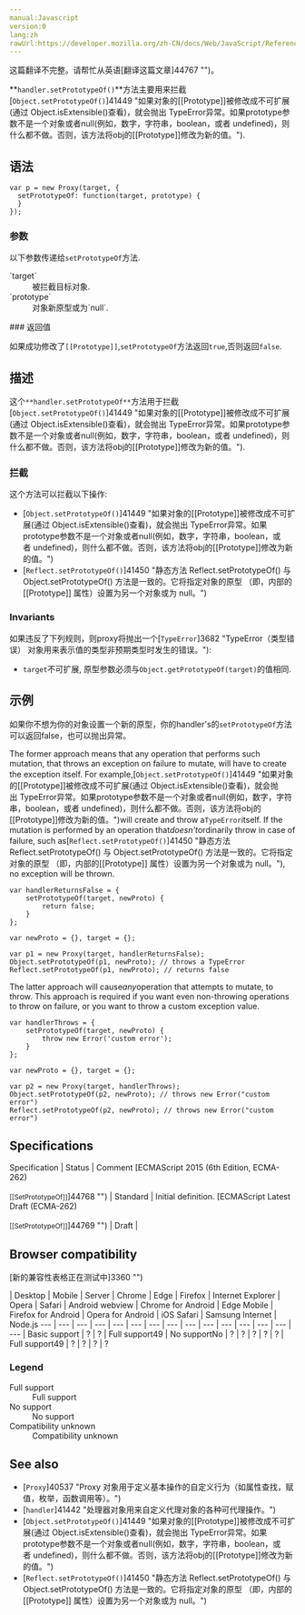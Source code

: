 ```yaml
---
manual:Javascript
version:0
lang:zh
rawUrl:https://developer.mozilla.org/zh-CN/docs/Web/JavaScript/Reference/Global_Objects/Proxy/handler/setPrototypeOf
---
```




这篇翻译不完整。请帮忙从英语[翻译这篇文章]44767 "")。






**`handler.setPrototypeOf()`**方法主要用来拦截[`Object.setPrototypeOf()`]41449 "如果对象的[[Prototype]]被修改成不可扩展(通过 Object.isExtensible()查看)，就会抛出 TypeError异常。如果prototype参数不是一个对象或者null(例如，数字，字符串，boolean，或者 undefined)，则什么都不做。否则，该方法将obj的[[Prototype]]修改为新的值。").


## 语法<a name="语法"></a>

```
var p = new Proxy(target, {
  setPrototypeOf: function(target, prototype) {
  }
});
```

### 参数<a name="参数"></a>


以下参数传递给`setPrototypeOf`方法.

<dl><dt id=''>`target`</dt><dd>被拦截目标对象.</dd><dt id=''>`prototype`</dt><dd>对象新原型或为`null`.</dd></dl>
### 返回值<a name="返回值"></a>


如果成功修改了`[[Prototype]]`,`setPrototypeOf`方法返回`true`,否则返回`false`.


## 描述<a name="描述"></a>


这个`**handler.setPrototypeOf**`方法用于拦截[`Object.setPrototypeOf()`]41449 "如果对象的[[Prototype]]被修改成不可扩展(通过 Object.isExtensible()查看)，就会抛出 TypeError异常。如果prototype参数不是一个对象或者null(例如，数字，字符串，boolean，或者 undefined)，则什么都不做。否则，该方法将obj的[[Prototype]]修改为新的值。").


### 拦截<a name="拦截"></a>


这个方法可以拦截以下操作:


* [`Object.setPrototypeOf()`]41449 "如果对象的[[Prototype]]被修改成不可扩展(通过 Object.isExtensible()查看)，就会抛出 TypeError异常。如果prototype参数不是一个对象或者null(例如，数字，字符串，boolean，或者 undefined)，则什么都不做。否则，该方法将obj的[[Prototype]]修改为新的值。")
* [`Reflect.setPrototypeOf()`]41450 "静态方法 Reflect.setPrototypeOf() 与 Object.setPrototypeOf() 方法是一致的。它将指定对象的原型 （即，内部的[[Prototype]] 属性）设置为另一个对象或为 null。")

### Invariants<a name="Invariants"></a>


如果违反了下列规则，则proxy将抛出一个[`TypeError`]3682 "TypeError（类型错误） 对象用来表示值的类型非预期类型时发生的错误。"):


* `target`不可扩展, 原型参数必须与`Object.getPrototypeOf(target)`的值相同.

## 示例<a name="示例"></a>


如果你不想为你的对象设置一个新的原型，你的handler&#39;s的`setPrototypeOf`方法可以返回false，也可以抛出异常。



The former approach means that any operation that performs such mutation, that throws an exception on failure to mutate, will have to create the exception itself. For example,[`Object.setPrototypeOf()`]41449 "如果对象的[[Prototype]]被修改成不可扩展(通过 Object.isExtensible()查看)，就会抛出 TypeError异常。如果prototype参数不是一个对象或者null(例如，数字，字符串，boolean，或者 undefined)，则什么都不做。否则，该方法将obj的[[Prototype]]修改为新的值。")will create and throw a`TypeError`itself. If the mutation is performed by an operation that*doesn&#39;t*ordinarily throw in case of failure, such as[`Reflect.setPrototypeOf()`]41450 "静态方法 Reflect.setPrototypeOf() 与 Object.setPrototypeOf() 方法是一致的。它将指定对象的原型 （即，内部的[[Prototype]] 属性）设置为另一个对象或为 null。"), no exception will be thrown.


```
var handlerReturnsFalse = {
    setPrototypeOf(target, newProto) {
        return false;
    }
};

var newProto = {}, target = {};

var p1 = new Proxy(target, handlerReturnsFalse);
Object.setPrototypeOf(p1, newProto); // throws a TypeError
Reflect.setPrototypeOf(p1, newProto); // returns false
```


The latter approach will cause*any*operation that attempts to mutate, to throw. This approach is required if you want even non-throwing operations to throw on failure, or you want to throw a custom exception value.


```
var handlerThrows = {
    setPrototypeOf(target, newProto) {
        throw new Error('custom error');
    }
}; 

var newProto = {}, target = {};

var p2 = new Proxy(target, handlerThrows);
Object.setPrototypeOf(p2, newProto); // throws new Error("custom error")
Reflect.setPrototypeOf(p2, newProto); // throws new Error("custom error")
```

## Specifications<a name="Specifications"></a>

Specification | Status | Comment 
[ECMAScript 2015 (6th Edition, ECMA-262)<br></br><small>[[SetPrototypeOf]]</small>]44768 "") | Standard | Initial definition. 
[ECMAScript Latest Draft (ECMA-262)<br></br><small>[[SetPrototypeOf]]</small>]44769 "") | Draft |  


## Browser compatibility<a name="Browser_compatibility"></a>
[新的兼容性表格正在测试中<i></i>]3360 "")

 | <abbr>Desktop<i></i></abbr> | <abbr>Mobile<i></i></abbr> | <abbr>Server<i></i></abbr> 
 | <abbr>Chrome<i></i></abbr> | <abbr>Edge<i></i></abbr> | <abbr>Firefox<i></i></abbr> | <abbr>Internet Explorer<i></i></abbr> | <abbr>Opera<i></i></abbr> | <abbr>Safari<i></i></abbr> | <abbr>Android webview<i></i></abbr> | <abbr>Chrome for Android<i></i></abbr> | <abbr>Edge Mobile<i></i></abbr> | <abbr>Firefox for Android<i></i></abbr> | <abbr>Opera for Android<i></i></abbr> | <abbr>iOS Safari<i></i></abbr> | <abbr>Samsung Internet<i></i></abbr> | <abbr>Node.js<i></i></abbr> 
 ---  |  ---  |  ---  |  ---  |  ---  |  ---  |  ---  |  ---  |  ---  |  ---  |  ---  |  ---  |  ---  |  ---  |  ---  | 
Basic support | <abbr>?</abbr> | <abbr>?</abbr> | <abbr>Full support</abbr>49 | <abbr>No support</abbr>No | <abbr>?</abbr> | <abbr>?</abbr> | <abbr>?</abbr> | <abbr>?</abbr> | <abbr>?</abbr> | <abbr>Full support</abbr>49 | <abbr>?</abbr> | <abbr>?</abbr> | <abbr>?</abbr> | <abbr>?</abbr> 


### Legend<a name="Legend"></a>
<dl><dt id=''><abbr>Full support</abbr></dt><dd>Full support</dd><dt id=''><abbr>No support</abbr></dt><dd>No support</dd><dt id=''><abbr>Compatibility unknown</abbr></dt><dd>Compatibility unknown</dd></dl>


## See also<a name="See_also"></a>

* [`Proxy`]40537 "Proxy 对象用于定义基本操作的自定义行为（如属性查找，赋值，枚举，函数调用等）。")
* [`handler`]41442 "处理器对象用来自定义代理对象的各种可代理操作。")
* [`Object.setPrototypeOf()`]41449 "如果对象的[[Prototype]]被修改成不可扩展(通过 Object.isExtensible()查看)，就会抛出 TypeError异常。如果prototype参数不是一个对象或者null(例如，数字，字符串，boolean，或者 undefined)，则什么都不做。否则，该方法将obj的[[Prototype]]修改为新的值。")
* [`Reflect.setPrototypeOf()`]41450 "静态方法 Reflect.setPrototypeOf() 与 Object.setPrototypeOf() 方法是一致的。它将指定对象的原型 （即，内部的[[Prototype]] 属性）设置为另一个对象或为 null。")



